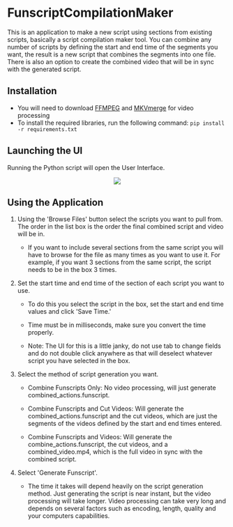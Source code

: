 # FunscriptCompilationMaker

This is an application to make a new script using sections from existing scripts, basically a script compilation maker tool. You can combine any number of scripts by defining the start and end time of the segments you want, the result is a new script that combines the segments into one file. There is also an option to create the combined video that will be in sync with the generated script.

## Installation
* You will need to download [FFMPEG](https://www.ffmpeg.org/download.html) and [MKVmerge](https://mkvtoolnix.download/downloads.html) for video processing
* To install the required libraries, run the following command: `pip install -r requirements.txt`

## Launching the UI
Running the Python script will open the User Interface.

<p align="center">
  <img src="https://github.com/user-attachments/assets/f6e3e12f-e3c9-4c5d-a237-105b11795f05" />
</p>

## Using the Application

1. Using the 'Browse Files' button select the scripts you want to pull from. The order in the list box is the order the final combined script and video will be in.

   * If you want to include several sections from the same script you will have to browse for the file as many times as you want to use it. For example, if you want 3 sections from the same script, the script needs to be in the box 3 times.

2. Set the start time and end time of the section of each script you want to use.

   * To do this you select the script in the box, set the start and end time values and click 'Save Time.'

   * Time must be in milliseconds, make sure you convert the time properly.

   * Note: The UI for this is a little janky, do not use tab to change fields and do not double click anywhere as that will deselect whatever script you have selected in the box.

3. Select the method of script generation you want.

   * Combine Funscripts Only: No video processing, will just generate combined_actions.funscript.

   * Combine Funscripts and Cut Videos: Will generate the combined_actions.funscript and the cut videos, which are just the segments of the videos defined by the start and end times entered.

   * Combine Funscripts and Videos: Will generate the combine_actions.funscript, the cut videos, and a combined_video.mp4, which is the full video in sync with the combined script.

4. Select 'Generate Funscript'.

   * The time it takes will depend heavily on the script generation method. Just generating the script is near instant, but the video processing will take longer. Video processing can take very long and depends on several factors such as encoding, length, quality and your computers capabilities.
